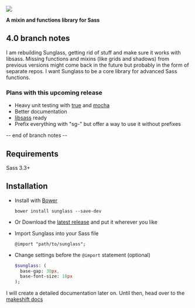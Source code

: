 ![](http://cdn.devatrox.de/img/sunglass-logo.png)

**A mixin and functions library for Sass**

## 4.0 branch notes

I am rebuilding Sunglass, getting rid of stuff and make sure it works with libsass. Missing functions and mixins (like grids and shadows) from previous versions might come back in the future but probably in the form of separate repos. I want Sunglass to be a core library for advanced Sass functions.

### Plans with this upcoming release

- Heavy unit testing with [true](https://github.com/ericam/true) and [mocha](https://github.com/mochajs/mocha)
- Better documentation
- [libsass](https://github.com/sass/libsass) ready
- Prefix everything with "sg-" but offer a way to use it without prefixes

-- end of branch notes --

## Requirements
Sass 3.3+

## Installation

* Install with [Bower](http://bower.io/)

    `bower install sunglass --save-dev`

* Or Download the [latest release](https://github.com/devatrox/Sunglass/releases) and put it wherever you like

* Import Sunglass into your Sass file

    `@import "path/to/sunglass";`

* Change settings before the `@import` statement (optional)
    ```` sass
    $sunglass: (
      base-gap: 30px,
      base-font-size: 18px
    );
    ````


I will create a detailed documentation later on. Until then, head over to the [makeshift docs](docs.md)
